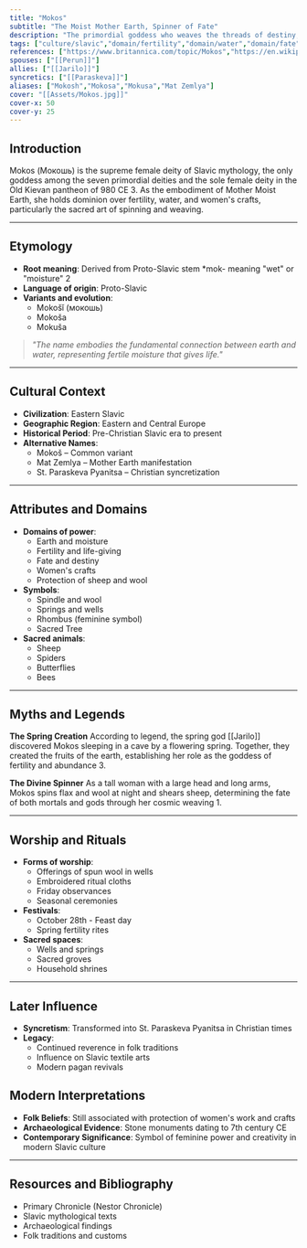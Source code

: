```yaml
---
title: "Mokos"
subtitle: "The Moist Mother Earth, Spinner of Fate"
description: "The primordial goddess who weaves the threads of destiny, blessing the fertile earth with life-giving moisture and protecting women's crafts"
tags: ["culture/slavic","domain/fertility","domain/water","domain/fate","domain/crafts","trait/deity","trait/female","trait/mother"]
references: ["https://www.britannica.com/topic/Mokos","https://en.wikipedia.org/wiki/Mokosh","https://www.thoughtco.com/mokosh-4773684"]
spouses: ["[[Perun]]"]
allies: ["[[Jarilo]]"]
syncretics: ["[[Paraskeva]]"]
aliases: ["Mokosh","Mokosa","Mokusa","Mat Zemlya"]
cover: "[[Assets/Mokos.jpg]]"
cover-x: 50
cover-y: 25
---
```

## Introduction
Mokos (Мокошь) is the supreme female deity of Slavic mythology, the only goddess among the seven primordial deities and the sole female deity in the Old Kievan pantheon of 980 CE <mcreference link="https://www.thoughtco.com/mokosh-4773684" index="3">3</mcreference>. As the embodiment of Mother Moist Earth, she holds dominion over fertility, water, and women's crafts, particularly the sacred art of spinning and weaving.

---

## Etymology

- **Root meaning**: Derived from Proto-Slavic stem *mok- meaning "wet" or "moisture" <mcreference link="https://en.wikipedia.org/wiki/Mokosh" index="2">2</mcreference>
- **Language of origin**: Proto-Slavic
- **Variants and evolution**: 
  - Mokošĭ (мокошь)
  - Mokoša
  - Mokuša

> _"The name embodies the fundamental connection between earth and water, representing fertile moisture that gives life."_

---

## Cultural Context

- **Civilization**: Eastern Slavic
- **Geographic Region**: Eastern and Central Europe
- **Historical Period**: Pre-Christian Slavic era to present
- **Alternative Names**:
  - Mokoš – Common variant
  - Mat Zemlya – Mother Earth manifestation
  - St. Paraskeva Pyanitsa – Christian syncretization

---

## Attributes and Domains

- **Domains of power**: 
  - Earth and moisture
  - Fertility and life-giving
  - Fate and destiny
  - Women's crafts
  - Protection of sheep and wool
- **Symbols**: 
  - Spindle and wool
  - Springs and wells
  - Rhombus (feminine symbol)
  - Sacred Tree
- **Sacred animals**: 
  - Sheep
  - Spiders
  - Butterflies
  - Bees

---

## Myths and Legends

**The Spring Creation**
According to legend, the spring god [[Jarilo]] discovered Mokos sleeping in a cave by a flowering spring. Together, they created the fruits of the earth, establishing her role as the goddess of fertility and abundance <mcreference link="https://www.thoughtco.com/mokosh-4773684" index="3">3</mcreference>.

**The Divine Spinner**
As a tall woman with a large head and long arms, Mokos spins flax and wool at night and shears sheep, determining the fate of both mortals and gods through her cosmic weaving <mcreference link="https://www.britannica.com/topic/Mokos" index="1">1</mcreference>.

---

## Worship and Rituals

- **Forms of worship**: 
  - Offerings of spun wool in wells
  - Embroidered ritual cloths
  - Friday observances
  - Seasonal ceremonies
- **Festivals**: 
  - October 28th - Feast day
  - Spring fertility rites
- **Sacred spaces**: 
  - Wells and springs
  - Sacred groves
  - Household shrines

---

## Later Influence

- **Syncretism**: Transformed into St. Paraskeva Pyanitsa in Christian times
- **Legacy**: 
  - Continued reverence in folk traditions
  - Influence on Slavic textile arts
  - Modern pagan revivals

## Modern Interpretations

- **Folk Beliefs**: Still associated with protection of women's work and crafts
- **Archaeological Evidence**: Stone monuments dating to 7th century CE
- **Contemporary Significance**: Symbol of feminine power and creativity in modern Slavic culture

---

## Resources and Bibliography

- Primary Chronicle (Nestor Chronicle)
- Slavic mythological texts
- Archaeological findings
- Folk traditions and customs